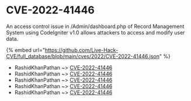 # CVE-2022-41446

An access control issue in /Admin/dashboard.php of Record Management System using CodeIgniter v1.0 allows attackers to access and modify user data.

{% embed url="https://github.com/Live-Hack-CVE/full_database/blob/main/cves/2022/CVE-2022-41446.json" %}


* RashidKhanPathan ~> [CVE-2022-41446](https://www.alice-snow.ru/2022/database/cve-2022-41446/cve-2022-41446-rashidkhanpathan)
* RashidKhanPathan ~> [CVE-2022-41446](https://www.alice-snow.ru/2022/database/cve-2022-41446/cve-2022-41446-rashidkhanpathan)
* RashidKhanPathan ~> [CVE-2022-41446](https://www.alice-snow.ru/2022/database/cve-2022-41446/cve-2022-41446-rashidkhanpathan)
* RashidKhanPathan ~> [CVE-2022-41446](https://www.alice-snow.ru/2022/database/cve-2022-41446/cve-2022-41446-rashidkhanpathan)
* RashidKhanPathan ~> [CVE-2022-41446](https://www.alice-snow.ru/2022/database/cve-2022-41446/cve-2022-41446-rashidkhanpathan)